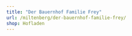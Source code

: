 ```yaml
---
title: "Der Bauernhof Familie Frey"
url: /miltenberg/der-bauernhof-familie-frey/
shop: Hofladen
---
```

